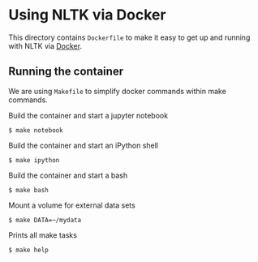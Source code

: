 # Using NLTK via Docker

This directory contains `Dockerfile` to make it easy to get up and running with
NLTK via [Docker](http://www.docker.com/).


## Running the container

We are using `Makefile` to simplify docker commands within make commands.

Build the container and start a jupyter notebook

    $ make notebook

Build the container and start an iPython shell

    $ make ipython

Build the container and start a bash

    $ make bash

Mount a volume for external data sets

    $ make DATA=~/mydata

Prints all make tasks

    $ make help